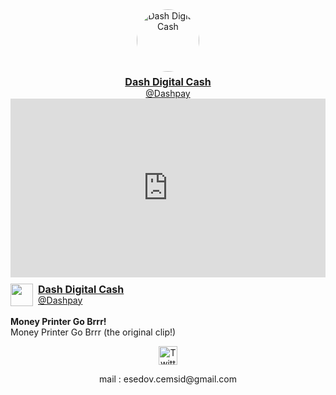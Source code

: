 <!-- Gif -->
<div align="center">
  <a href="https://giphy.com/channel/Dashpay" target="_blank" rel="noopener noreferrer">
    <img src="https://media.giphy.com/avatars/Dashpay/tTyM26CHW2qD/80h.gif" alt="Dash Digital Cash" style="width: 100px; height: 100px; border-radius: 50%;">
    <div style="font-size: 16px; font-weight: bold; margin-top: 6px;">Dash Digital Cash</div>
    <div style="font-size: 14px; font-weight: normal;">@Dashpay</div>
  </a>
</div>

<!-- Giphy Embed -->
<div style="width:100%"><div style="height:0;padding-bottom:56.69291338582677%;position:relative;width:100%"><iframe allowfullscreen="" frameborder="0" height="100%" src="https://giphy.com/embed/qXR53U25GPeocwivdd/video" style="left:0;position:absolute;top:0" width="100%"></iframe></div><a href="https://giphy.com/channel/Dashpay" rel="noopener noreferrer" style="clear:both;display:inline-block;height:36px;line-height:18px;margin:10px 0;padding:0 0 0 44px;position:relative" target="_blank"><img alt="" src="https://media.giphy.com/avatars/Dashpay/tTyM26CHW2qD/80h.gif" style="height:36px;left:0;position:absolute;top:0;width:36px"/><div style="font-size:16px;font-weight:bold">Dash Digital Cash</div><div style="font-size:14px;font-weight:normal">@Dashpay</div></a><p style="margin-top:6px"><strong>Money Printer Go Brrr!</strong><br/>Money Printer Go Brrr (the original clip!)</p></div>


<!-- Twitter Logo ve Bağlantısı -->
<p align="center">
  <a href="https://twitter.com/your_twitter_username">
    <img src="https://cdn.jsdelivr.net/npm/simple-icons@5.15.3/icons/twitter.svg" alt="Twitter Logo" width="30" height="30" />
  </a>
</p>

<!-- E-posta Adresi -->
<p align="center">
  mail : esedov.cemsid@gmail.com
</p>
